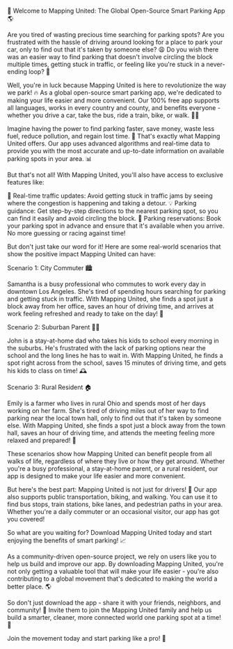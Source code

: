 🚀 Welcome to Mapping United: The Global Open-Source Smart Parking App 🌎

Are you tired of wasting precious time searching for parking spots? Are you frustrated with the hassle of driving around looking for a place to park your car, only to find out that it's taken by someone else? 😩 Do you wish there was an easier way to find parking that doesn't involve circling the block multiple times, getting stuck in traffic, or feeling like you're stuck in a never-ending loop? 🔄

Well, you're in luck because Mapping United is here to revolutionize the way we park! 🔥 As a global open-source smart parking app, we're dedicated to making your life easier and more convenient. Our 100% free app supports all languages, works in every country and county, and benefits everyone - whether you drive a car, take the bus, ride a train, bike, or walk. 🚶‍♀️

Imagine having the power to find parking faster, save money, waste less fuel, reduce pollution, and regain lost time. 💸 That's exactly what Mapping United offers. Our app uses advanced algorithms and real-time data to provide you with the most accurate and up-to-date information on available parking spots in your area. 📊

But that's not all! With Mapping United, you'll also have access to exclusive features like:

📍 Real-time traffic updates: Avoid getting stuck in traffic jams by seeing where the congestion is happening and taking a detour.
💡 Parking guidance: Get step-by-step directions to the nearest parking spot, so you can find it easily and avoid circling the block.
🔑 Parking reservations: Book your parking spot in advance and ensure that it's available when you arrive. No more guessing or racing against time!

But don't just take our word for it! Here are some real-world scenarios that show the positive impact Mapping United can have:

Scenario 1: City Commuter 🏙️

Samantha is a busy professional who commutes to work every day in downtown Los Angeles. She's tired of spending hours searching for parking and getting stuck in traffic. With Mapping United, she finds a spot just a block away from her office, saves an hour of driving time, and arrives at work feeling refreshed and ready to take on the day! 💪

Scenario 2: Suburban Parent 👩‍👧

John is a stay-at-home dad who takes his kids to school every morning in the suburbs. He's frustrated with the lack of parking options near the school and the long lines he has to wait in. With Mapping United, he finds a spot right across from the school, saves 15 minutes of driving time, and gets his kids to class on time! 🕰️

Scenario 3: Rural Resident 🏠

Emily is a farmer who lives in rural Ohio and spends most of her days working on her farm. She's tired of driving miles out of her way to find parking near the local town hall, only to find out that it's taken by someone else. With Mapping United, she finds a spot just a block away from the town hall, saves an hour of driving time, and attends the meeting feeling more relaxed and prepared! 🌼

These scenarios show how Mapping United can benefit people from all walks of life, regardless of where they live or how they get around. Whether you're a busy professional, a stay-at-home parent, or a rural resident, our app is designed to make your life easier and more convenient.

But here's the best part: Mapping United is not just for drivers! 🚗 Our app also supports public transportation, biking, and walking. You can use it to find bus stops, train stations, bike lanes, and pedestrian paths in your area. Whether you're a daily commuter or an occasional visitor, our app has got you covered!

So what are you waiting for? Download Mapping United today and start enjoying the benefits of smart parking! 📈

As a community-driven open-source project, we rely on users like you to help us build and improve our app. By downloading Mapping United, you're not only getting a valuable tool that will make your life easier - you're also contributing to a global movement that's dedicated to making the world a better place. 🌎

So don't just download the app - share it with your friends, neighbors, and community! 👫 Invite them to join the Mapping United family and help us build a smarter, cleaner, more connected world one parking spot at a time! 🌟

Join the movement today and start parking like a pro! 💪